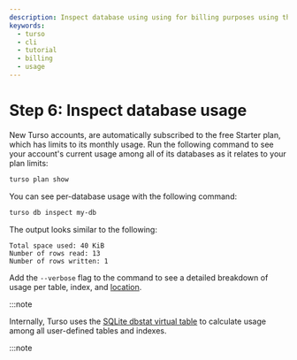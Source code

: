 ```yaml
---
description: Inspect database using using for billing purposes using the Turso CLI.
keywords:
  - turso
  - cli
  - tutorial
  - billing
  - usage
---
```


# Step 6: Inspect database usage

New Turso accounts, are automatically subscribed to the free Starter plan, which
has limits to its monthly usage. Run the following command to see your account's
current usage among all of its databases as it relates to your plan limits:

```bash
turso plan show
```

You can see per-database usage with the following command:

```bash
turso db inspect my-db
```

The output looks similar to the following:

```
Total space used: 40 KiB
Number of rows read: 13
Number of rows written: 1
```

Add the `--verbose` flag to the command to see a detailed breakdown of usage per
table, index, and [location].

:::note

Internally, Turso uses the [SQLite dbstat virtual table] to calculate usage
among all user-defined tables and indexes.

:::note


[SQLite dbstat virtual table]: https://www.sqlite.org/dbstat.html
[location]: /concepts#location
